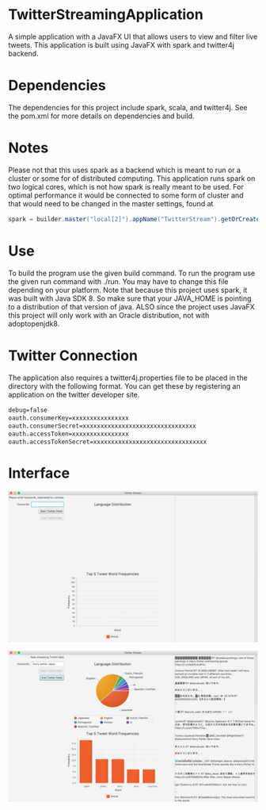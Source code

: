 # TwitterStreamingApplication
A simple application with a JavaFX UI that allows users to view and filter live tweets. This application is built using JavaFX with spark and twitter4j backend.

# Dependencies
The dependencies for this project include spark, scala, and twitter4j. See the pom.xml for more details on dependencies and build.

# Notes
Please not that this uses spark as a backend which is meant to run or a cluster or some for of distributed computing. This application runs spark on two logical cores, which is not how spark is really meant to be used. For optimal performance it would be connected to some form of cluster and that would need to be changed in the master settings, found at
``` java
spark = builder.master("local[2]").appName("TwitterStream").getOrCreate();
```

# Use
To build the program use the given build command.
To run the program use the given run command with ./run. You may have to change this file depending on your platform.
Note that because this project uses spark, it was built with Java SDK 8. So make sure that your JAVA_HOME is pointing to a distribution of that version of java. ALSO since the project uses JavaFX this project will only work with an Oracle distribution, not with adoptopenjdk8.

# Twitter Connection
The application also requires a twitter4j.properties file to be placed in the directory with the following format. You can get these by registering an application on the twitter developer site.
```
debug=false
oauth.consumerKey=xxxxxxxxxxxxxxxx
oauth.consumerSecret=xxxxxxxxxxxxxxxxxxxxxxxxxxxxxxxx
oauth.accessToken=xxxxxxxxxxxxxxxx
oauth.accessTokenSecret=xxxxxxxxxxxxxxxxxxxxxxxxxxxxxxxx
```

# Interface


![If the app has loaded properly it looks like this.](https://github.com/zbrookle/TwitterStreamingApplication/blob/master/Pictures/BeforeRun.png)

![While running it looks like this.](https://github.com/zbrookle/TwitterStreamingApplication/blob/master/Pictures/DuringRun.png)
